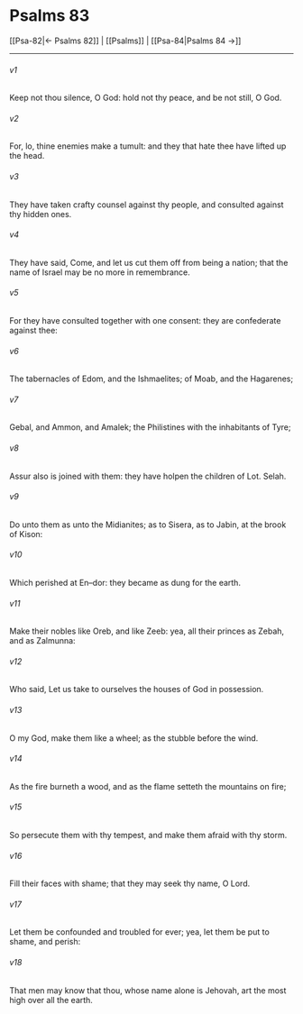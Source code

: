 # Psalms 83

[[Psa-82|← Psalms 82]] | [[Psalms]] | [[Psa-84|Psalms 84 →]]
***

###### v1
Keep not thou silence, O God: hold not thy peace, and be not still, O God.
###### v2
For, lo, thine enemies make a tumult: and they that hate thee have lifted up the head.
###### v3
They have taken crafty counsel against thy people, and consulted against thy hidden ones.
###### v4
They have said, Come, and let us cut them off from being a nation; that the name of Israel may be no more in remembrance.
###### v5
For they have consulted together with one consent: they are confederate against thee:
###### v6
The tabernacles of Edom, and the Ishmaelites; of Moab, and the Hagarenes;
###### v7
Gebal, and Ammon, and Amalek; the Philistines with the inhabitants of Tyre;
###### v8
Assur also is joined with them: they have holpen the children of Lot. Selah.
###### v9
Do unto them as unto the Midianites; as to Sisera, as to Jabin, at the brook of Kison:
###### v10
Which perished at En–dor: they became as dung for the earth.
###### v11
Make their nobles like Oreb, and like Zeeb: yea, all their princes as Zebah, and as Zalmunna:
###### v12
Who said, Let us take to ourselves the houses of God in possession.
###### v13
O my God, make them like a wheel; as the stubble before the wind.
###### v14
As the fire burneth a wood, and as the flame setteth the mountains on fire;
###### v15
So persecute them with thy tempest, and make them afraid with thy storm.
###### v16
Fill their faces with shame; that they may seek thy name, O Lord.
###### v17
Let them be confounded and troubled for ever; yea, let them be put to shame, and perish:
###### v18
That men may know that thou, whose name alone is Jehovah, art the most high over all the earth. 
